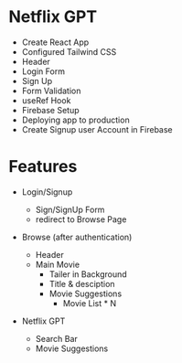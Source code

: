 # Netflix GPT

- Create React App
- Configured Tailwind CSS
- Header
- Login Form
- Sign Up
- Form Validation
- useRef Hook
- Firebase Setup
- Deploying app to production
- Create Signup user Account in Firebase

# Features

- Login/Signup
  - Sign/SignUp Form
  - redirect to Browse Page
- Browse (after authentication)

  - Header
  - Main Movie
    - Tailer in Background
    - Title & desciption
    - Movie Suggestions
      - Movie List \* N

- Netflix GPT
  - Search Bar
  - Movie Suggestions
